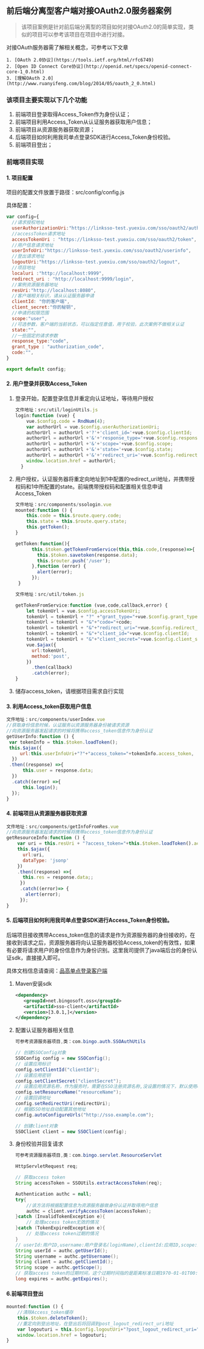 ## 前后端分离型客户端对接OAuth2.0服务器案例

> 该项目案例是针对前后端分离型的项目如何对接OAuth2.0的简单实现，类似的项目可以参考该项目在项目中进行对接。

对接OAuth服务器需了解相关概念，可参考以下文章

   	1. [OAuth 2.0协议](https://tools.ietf.org/html/rfc6749)
   	2. [Open ID Connect Core协议](http://openid.net/specs/openid-connect-core-1_0.html)
   	3. [理解OAuth 2.0](http://www.ruanyifeng.com/blog/2014/05/oauth_2_0.html)

### 该项目主要实现以下几个功能

1. 前端项目登录取得Access_Token作为身份认证；
2. 前端项目利用Access_Token从认证服务器获取用户信息；
3. 前端项目从资源服务器获取资源；
4. 后端项目如何利用我司单点登录SDK进行Access_Token身份校验。
5. 前端项目登出；



### 前端项目实现

#### 1.  项目配置

项目的配置文件放置于路径：src/config/config.js

具体配置：

```js
var config={
  //请求授权地址
  userAuthorizationUri:"https://linksso-test.yuexiu.com/sso/oauth2/authorize",
  //accessToken请求地址
  accessTokenUri : "https://linksso-test.yuexiu.com/sso/oauth2/token",
  //用户信息请求地址
  userInfoUri:"https://linksso-test.yuexiu.com/sso/oauth2/userinfo",
  //登出请求地址
  logoutUri:"https://linksso-test.yuexiu.com/sso/oauth2/logout",
  //项目地址
  localuri :"http://localhost:9999",
  redirect_uri : "http://localhost:9999/login",
  //案例资源服务器地址
  resUri:"http://localhost:8080",
  //客户端相关标识，请从认证服务器申请
  clientId: "你的客户端",
  client_secret:"你的秘钥",
  //申请的权限范围
  scope:"user",
  //可选参数，客户端的当前状态，可以指定任意值，用于校验，此次案例不做相关认证
  state:"",
  //一些固定的请求参数
  response_type:"code",
  grant_type : "authorization_code",
  code:"",
}

export default config;

```

#### 2. 用户登录并获取Access_Token

1. 登录开始，配置登录信息并重定向认证地址，等待用户授权

   ```js
   文件地址：src/util/loginUtils.js  
   login:function (vue) {
       vue.$config.code = RndNum(4);
       var authorUrl = vue.$config.userAuthorizationUri;
       authorUrl = authorUrl +'?'+'client_id='+vue.$config.clientId;
       authorUrl = authorUrl +'&'+'response_type='+vue.$config.response_type;
       authorUrl = authorUrl +'&'+'scope='+vue.$config.scope;
       authorUrl = authorUrl +'&'+'state='+vue.$config.state;
       authorUrl = authorUrl +'&'+'redirect_uri='+vue.$config.redirect_uri;
       window.location.href = authorUrl;
     }
   ```

2. 用户授权，认证服务器将重定向地址到1中配置的redirect_uri地址，并携带授权码和1中所配置的state。前端携带授权码和配置相关信息申请Access_Token

   ```js
   文件地址：src/components/ssologin.vue  
   mounted:function () {
       this.code = this.$route.query.code;
       this.state = this.$route.query.state;
       this.getToken();
   }

   getToken:function(){
         this.$token.getTokenFromService(this,this.code,(response)=>{
           this.$token.savetoken(response.data);
           this.$router.push('/user');
         },function (error) {
           alert(error);
         });
    }
   ```

   ```js
   文件地址：src/util/token.js

   getTokenFromService:function (vue,code,callback,error) {
       let tokenUrl = vue.$config.accessTokenUri;
       tokenUrl = tokenUrl + "?" +"grant_type="+vue.$config.grant_type;
       tokenUrl = tokenUrl + "&"+"code="+code;
       tokenUrl = tokenUrl + "&"+"redirect_uri="+vue.$config.redirect_uri;
       tokenUrl = tokenUrl + "&"+"client_id="+vue.$config.clientId;
       tokenUrl = tokenUrl + "&"+"client_secret="+vue.$config.client_secret;
       vue.$ajax({
         url:tokenUrl,
         method:'post',
       })
         .then(callback)
         .catch(error);
   }
   ```

3. 储存access_token，请根据项目需求自行实现

#### 3. 利用Access_token获取用户信息

```js
文件地址：src/components/userIndex.vue 
//获取身份信息时候，认证服务以资源服务器身份被请求资源
//向资源服务器发起请求的时候将携带access_token信息作为身份认证
getUserInfo:function () {
 var tokenInfo = this.$token.loadToken();
 this.$ajax({
     url:this.userInfoUri+"?"+"access_token="+tokenInfo.access_token,
  })
 .then((response) =>{
      this.user = response.data;
  })
  .catch((error) =>{
      this.login();
  });
}
```

#### 4. 前端项目从资源服务器获取资源 

```js
文件地址：src/components/getInfoFromRes.vue 
//向资源服务器发起请求的时候将携带access_token信息作为身份认证
getResourceInfo:function () {
    var uri = this.resUri + "?access_token="+this.$token.loadToken().access_token;
    this.$ajax({
      url:uri,
      dataType: 'jsonp'
    })
    .then((response) =>{
      this.res = response.data;;
     })
     .catch((error)=> {
       alert(error);
     });
}
```

#### 5. 后端项目如何利用我司单点登录SDK进行Access_Token身份校验。

后端项目接收携带Access_token信息的请求是作为资源服务器的身份接收的，在接收到请求之后，资源服务器将向认证服务器校验Access_token的有效性，如果有必要将请求用户的身份信息作为身份识别。这里我司提供了java端后台的身份认证sdk，直接接入即可。

具体文档信息请查阅：[品高单点登录客户端](https://github.com/bingo-oss/sso-client)

1. Maven安装sdk

   ```xml
   <dependency>
      <groupId>net.bingosoft.oss</groupId>
      <artifactId>sso-client</artifactId>
      <version>[3.0.1,]</version>
   </dependency>
   ```

2. 配置认证服务器相关信息

   ```java
   可参考资源服务器项目,类：com.bingo.auth.SSOAuthUtils

   // 创建SSOConfig对象
   SSOConfig config = new SSOConfig();
   // 设置应用标识
   config.setClientId("clientId");
   // 设置应用密钥
   config.setClientSecret("clientSecret");
   // 设置应用资源名称，作为服务时，需要在SSO注册资源名称,没设置的情况下，默认使用clientId属性
   config.setResourceName("resourceName");
   // 设置回调地址
   config.setRedirectUri(redirectUri);
   // 根据SSO地址自动配置其他地址
   config.autoConfigureUrls("http://sso.example.com");

   // 创建client对象
   SSOClient client = new SSOClient(config);
   ```

3. 身份校验并回复请求

   ```java
   可参考资源服务器项目,类：com.bingo.servlet.ResourceServlet

   HttpServletRequest req;

   // 获取access token
   String accessToken = SSOUtils.extractAccessToken(req);

   Authentication authc = null;
   try{
       //该方法将根据配置信息为资源服务器做身份认证并取得用户信息
       authc = client.verifyAccessToken(accessToken);            
   }catch (InvalidTokenException e){
       // 处理access token无效的情况
   }catch (TokenExpiredException e){
       // 处理access token过期的情况
   }
   // userId:用户ID,username:用户登录名(loginName),clientId:应用ID,scope:授权列表，expires:过期时间
   String userId = authc.getUserId();
   String username = authc.getUsername();
   String client = authc.getClientId();
   String scope = authc.getScope();
   // 获取access token的过期时间，这个过期时间指的是距离标准日期1970-01-01T00:00:00Z UTC的秒数
   long expires = authc.getExpires();
   ```

#### 6.前端项目登出

```js
mounted:function () {
    //清除Access_token缓存
  	this.$token.deleteToken();
    //重定向到登出地址，在登出后将回调到post_logout_redirect_uri地址
	var logouturi = this.$config.logoutUri+"?post_logout_redirect_uri="+this.$config.localuri+"/";
    window.location.href = logouturi;
}
```

